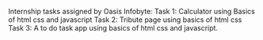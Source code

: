 Internship tasks assigned by Oasis Infobyte:
Task 1: Calculator using Basics of html css and javascript
Task 2: Tribute page using basics of html css
Task 3: A to do task app using basics of html css and javascript.

